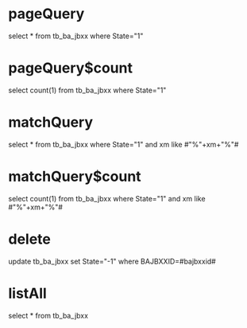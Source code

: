 pageQuery
===
  select * from tb_ba_jbxx where  State="1"
  
pageQuery$count
===
   select count(1) from tb_ba_jbxx where State="1"

matchQuery
===
  select * from tb_ba_jbxx where  State="1" and xm like #"%"+xm+"%"#
  
matchQuery$count
===
  select count(1) from tb_ba_jbxx where State="1" and xm like #"%"+xm+"%"#

delete
===
   update tb_ba_jbxx set State="-1" where BAJBXXID=#bajbxxid#  
  
listAll
===
   select * from tb_ba_jbxx
   
   
 
